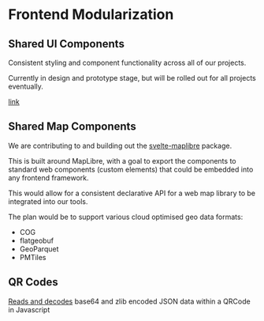 # Frontend Modularization

## Shared UI Components

Consistent styling and component functionality across all of our projects.

Currently in design and prototype stage,
but will be rolled out for all projects eventually.

[link](https://hotosm.github.io/shared-ui-components)

## Shared Map Components

We are contributing to and building out the
[svelte-maplibre](https://github.com/dimfeld/svelte-maplibre)
package.

This is built around MapLibre, with a goal to export the components
to standard web components (custom elements) that could be embedded
into any frontend framework.

This would allow for a consistent declarative API for a web map
library to be integrated into our tools.

The plan would be to support various cloud optimised geo data formats:

- COG
- flatgeobuf
- GeoParquet
- PMTiles

## QR Codes

[Reads and decodes](https://github.com/hotosm/qrcodes) base64 and zlib
encoded JSON data within a QRCode in Javascript
